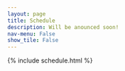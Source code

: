 ```yaml
---
layout: page
title: Schedule
description: Will be anounced soon!
nav-menu: False
show_tile: False
---
```


 {% include schedule.html %}